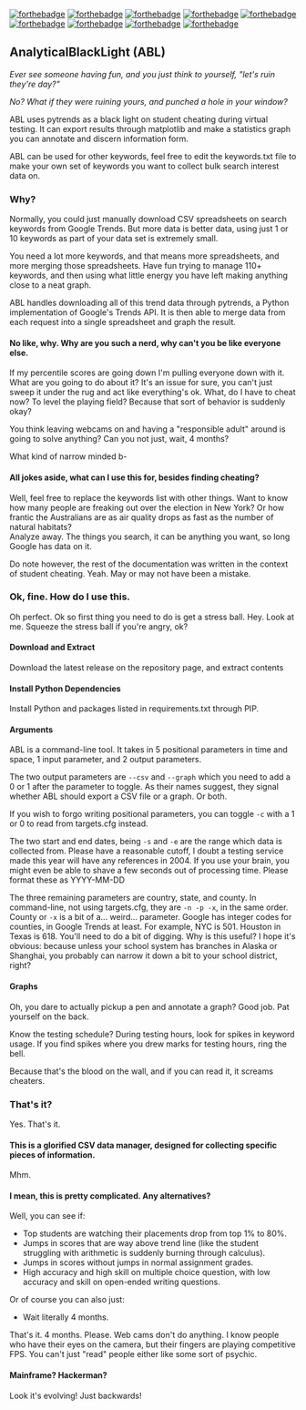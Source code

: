 [![forthebadge](https://forthebadge.com/images/badges/made-with-python.svg)](https://forthebadge.com) [![forthebadge](https://forthebadge.com/images/badges/you-didnt-ask-for-this.svg)](https://forthebadge.com) [![forthebadge](https://forthebadge.com/images/badges/reading-6th-grade-level.svg)](https://forthebadge.com) [![forthebadge](https://forthebadge.com/images/badges/ages-12.svg)](https://forthebadge.com) [![forthebadge](https://forthebadge.com/images/badges/built-with-resentment.svg)](https://forthebadge.com) [![forthebadge](https://forthebadge.com/images/badges/just-plain-nasty.svg)](https://forthebadge.com) [![forthebadge](https://forthebadge.com/images/badges/uses-badges.svg)](https://forthebadge.com) [![forthebadge](https://forthebadge.com/images/badges/gluten-free.svg)](https://forthebadge.com) [![forthebadge](https://forthebadge.com/images/badges/fixed-bugs.svg)](https://forthebadge.com) 
## AnalyticalBlackLight (ABL)

*Ever see someone having fun, and you just think to yourself, "let's ruin they're day?"*

*No? What if they were ruining yours, and punched a hole in your window?*

ABL uses pytrends as a black light on student cheating during virtual testing.
It can export results through matplotlib and make a statistics graph you can annotate and discern information form.

ABL can be used for other keywords, feel free to edit the keywords.txt file to make your own set of keywords you want to collect bulk search interest data on.

### Why?
Normally, you could just manually download CSV spreadsheets on search keywords from Google Trends.
But more data is better data, using just 1 or 10 keywords as part of your data set is extremely small.

You need a lot more keywords, and that means more spreadsheets, and more merging those spreadsheets.
Have fun trying to manage 110+ keywords, and then using what little energy you have left making anything close to a neat graph.

ABL handles downloading all of this trend data through pytrends, a Python implementation of Google's Trends API. It is then able to merge data from each request into a single spreadsheet and graph the result.

#### No like, why. Why are you such a nerd, why can't you be like everyone else.
If my percentile scores are going down I'm pulling everyone down with it.
What are you going to do about it? It's an issue for sure, you can't just sweep it under the rug and act like everything's ok. What, do I have to cheat now? To level the playing field?
Because that sort of behavior is suddenly okay?

You think leaving webcams on and having a "responsible adult" around is going to solve anything? Can you not just, wait, 4 months? 

What kind of narrow minded b-

#### All jokes aside, what can I use this for, besides finding cheating?
Well, feel free to replace the keywords list with other things.
Want to know how many people are freaking out over the election in New York? 
Or how frantic the Australians are as air quality drops as fast as the number of natural habitats?  
Analyze away. The things you search, it can be anything you want, so long Google has data on it.

Do note however, the rest of the documentation was written in the context of student cheating.
Yeah. May or may not have been a mistake.

### Ok, fine. How do I use this.
Oh perfect. Ok so first thing you need to do is get a stress ball.
Hey. Look at me. Squeeze the stress ball if you're angry, ok?

#### Download and Extract
Download the latest release on the repository page, and extract contents

#### Install Python Dependencies
Install Python and packages listed in requirements.txt through PIP.

#### Arguments
ABL is a command-line tool. It takes in 5 positional parameters in time and space, 1 input parameter, and 2 output parameters.

The two output parameters are ``--csv`` and ``--graph`` which you need to add a 0 or 1 after the parameter to toggle. 
As their names suggest, they signal whether ABL should export a CSV file or a graph. Or both.

If you wish to forgo writing positional parameters, you can toggle ``-c`` with a 1 or 0 to read from targets.cfg instead.

The two start and end dates, being ``-s`` and ``-e`` are the range which data is collected from. Please have a reasonable cutoff, I doubt a testing service made this year will have any references in 2004.
If you use your brain, you might even be able to shave a few seconds out of processing time.
Please format these as YYYY-MM-DD

The three remaining parameters are country, state, and county. In command-line, not using targets.cfg, they are ``-n -p -x``, in the same order.
County or ``-x`` is a bit of a... weird... parameter. Google has integer codes for counties, in Google Trends at least. For example, NYC is 501. Houston in Texas is 618. You'll need to do a bit of digging.
Why is this useful? I hope it's obvious: because unless your school system has branches in Alaska or Shanghai, you probably can narrow it down a bit to your school district, right?

#### Graphs
Oh, you dare to actually pickup a pen and annotate a graph?
Good job. Pat yourself on the back.

Know the testing schedule?
During testing hours, look for spikes in keyword usage. 
If you find spikes where you drew marks for testing hours, ring the bell.

Because that's the blood on the wall, and if you can read it, it screams cheaters.

### That's it?
Yes. That's it.

#### This is a glorified CSV data manager, designed for collecting specific pieces of information.
Mhm.

#### I mean, this is pretty complicated. Any alternatives?
Well, you can see if:

- Top students are watching their placements drop from top 1% to 80%.
- Jumps in scores that are way above trend line (like the student struggling with arithmetic is suddenly burning through calculus).
- Jumps in scores without jumps in normal assignment grades.
- High accuracy and high skill on multiple choice question, with low accuracy and skill on open-ended writing questions.

Or of course you can also just:

- Wait literally 4 months.

That's it. 4 months. Please. Web cams don't do anything. I know people who have their eyes on the camera, but their fingers are playing competitive FPS.
You can't just "read" people either like some sort of psychic. 

#### Mainframe? Hackerman?
Look it's evolving! Just backwards!
